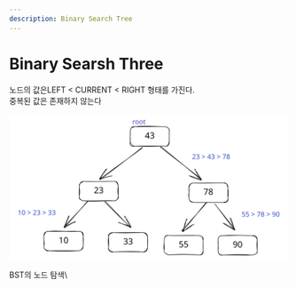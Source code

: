 ```yaml
---
description: Binary Search Tree
---
```


# Binary Searsh Three

노드의 값은LEFT < CURRENT < RIGHT 형태를 가진다.\
중복된 값은 존재하지 않는다

<img src="../../.gitbook/assets/file.excalidraw.svg" alt="" class="gitbook-drawing">

BST의 노드 탐색\
